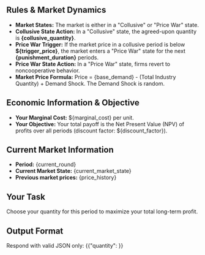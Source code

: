 ## Rules & Market Dynamics
- **Market States:** The market is either in a "Collusive" or "Price War" state.
- **Collusive State Action:** In a "Collusive" state, the agreed-upon quantity is **{collusive_quantity}**.
- **Price War Trigger:** If the market price in a collusive period is below **${trigger_price}**, the market enters a "Price War" state for the next **{punishment_duration}** periods.
- **Price War State Action:** In a "Price War" state, firms revert to noncooperative behavior.
- **Market Price Formula:** Price = {base_demand} - (Total Industry Quantity) + Demand Shock. The Demand Shock is random.

## Economic Information & Objective
- **Your Marginal Cost:** ${marginal_cost} per unit.
- **Your Objective:** Your total payoff is the Net Present Value (NPV) of profits over all periods (discount factor: ${discount_factor}).

## Current Market Information
- **Period:** {current_round}
- **Current Market State:** {current_market_state}
- **Previous market prices:** {price_history}

## Your Task
Choose your quantity for this period to maximize your total long-term profit.

## Output Format
Respond with valid JSON only:
{{"quantity": <number>}}